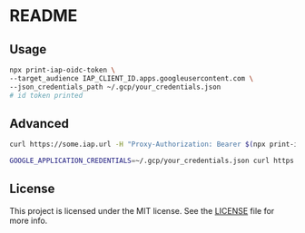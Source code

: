 # README

## Usage

```bash
npx print-iap-oidc-token \
--target_audience IAP_CLIENT_ID.apps.googleusercontent.com \
--json_credentials_path ~/.gcp/your_credentials.json
# id token printed
```

## Advanced

```bash
curl https://some.iap.url -H "Proxy-Authorization: Bearer $(npx print-iap-oidc-token --target_audience IAP_CLIENT_ID.apps.googleusercontent.com --json_credentials_path ~/.gcp/your_credentials.json)"
```

```bash
GOOGLE_APPLICATION_CREDENTIALS=~/.gcp/your_credentials.json curl https://some.iap.url -H "Proxy-Authorization: Bearer $(npx print-iap-oidc-token --target_audience IAP_CLIENT_ID.apps.googleusercontent.com)"
```

## License

This project is licensed under the MIT license. See the [LICENSE](LICENSE) file for more info.
